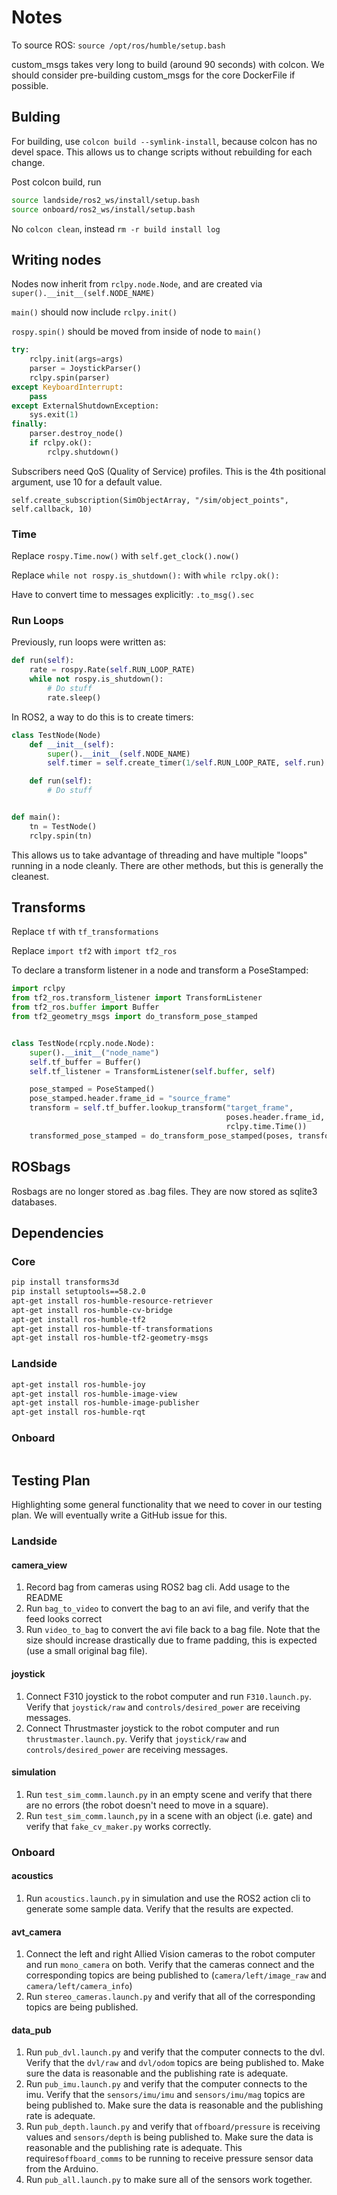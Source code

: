 # Notes
To source ROS: `source /opt/ros/humble/setup.bash`

custom_msgs takes very long to build (around 90 seconds) with colcon. We should consider pre-building custom_msgs for the core DockerFile if possible.

## Bulding
For building, use `colcon build --symlink-install`, because colcon has no devel space. This allows us to change scripts without rebuilding for each change.

Post colcon build, run

```bash
source landside/ros2_ws/install/setup.bash
source onboard/ros2_ws/install/setup.bash
```

No `colcon clean`, instead `rm -r build install log`

## Writing nodes
Nodes now inherit from `rclpy.node.Node`, and are created via `super().__init__(self.NODE_NAME)`

`main()` should now include `rclpy.init()`

`rospy.spin()` should be moved from inside of node to `main()`

```python
try:
    rclpy.init(args=args)
    parser = JoystickParser()
    rclpy.spin(parser)
except KeyboardInterrupt:
    pass
except ExternalShutdownException:
    sys.exit(1)
finally:
    parser.destroy_node()
    if rclpy.ok():
    	rclpy.shutdown()
```

Subscribers need QoS (Quality of Service) profiles. This is the 4th positional argument, use 10 for a default value.

`self.create_subscription(SimObjectArray, "/sim/object_points", self.callback, 10)`

### Time
Replace `rospy.Time.now()` with `self.get_clock().now()`

Replace `while not rospy.is_shutdown():` with `while rclpy.ok():`

Have to convert time to messages explicitly: `.to_msg().sec`

### Run Loops
Previously, run loops were written as:

```python
def run(self):
    rate = rospy.Rate(self.RUN_LOOP_RATE)
    while not rospy.is_shutdown():
        # Do stuff
        rate.sleep()
```

In ROS2, a way to do this is to create timers:

```python
class TestNode(Node)
    def __init__(self):
        super().__init__(self.NODE_NAME)
        self.timer = self.create_timer(1/self.RUN_LOOP_RATE, self.run)

    def run(self):
        # Do stuff


def main():
    tn = TestNode()
    rclpy.spin(tn)
```

This allows us to take advantage of threading and have multiple "loops" running in a node cleanly. There are other methods, but this is generally the cleanest.

## Transforms
Replace `tf` with `tf_transformations`

Replace `import tf2` with `import tf2_ros`

To declare a transform listener in a node and transform a PoseStamped:
```python
import rclpy
from tf2_ros.transform_listener import TransformListener
from tf2_ros.buffer import Buffer
from tf2_geometry_msgs import do_transform_pose_stamped


class TestNode(rcply.node.Node):
    super().__init__("node_name")
    self.tf_buffer = Buffer()
    self.tf_listener = TransformListener(self.buffer, self)

    pose_stamped = PoseStamped()
    pose_stamped.header.frame_id = "source_frame"
    transform = self.tf_buffer.lookup_transform("target_frame",
                                                poses.header.frame_id,
                                                rclpy.time.Time())
    transformed_pose_stamped = do_transform_pose_stamped(poses, transform)
```


## ROSbags

Rosbags are no longer stored as .bag files. They are now stored as sqlite3 databases.

## Dependencies

### Core
```bash
pip install transforms3d
pip install setuptools==58.2.0
apt-get install ros-humble-resource-retriever
apt-get install ros-humble-cv-bridge
apt-get install ros-humble-tf2
apt-get install ros-humble-tf-transformations
apt-get install ros-humble-tf2-geometry-msgs
```

### Landside
```bash
apt-get install ros-humble-joy
apt-get install ros-humble-image-view
apt-get install ros-humble-image-publisher
apt-get install ros-humble-rqt
```

### Onboard
```bash

```

## Testing Plan
Highlighting some general functionality that we need to cover in our testing plan. We will eventually write a GitHub issue for this.

### Landside

#### camera_view
1. Record bag from cameras using ROS2 bag cli. Add usage to the README
1. Run `bag_to_video` to convert the bag to an avi file, and verify that the feed looks correct
1. Run `video_to_bag` to convert the avi file back to a bag file. Note that the size should increase drastically due to frame padding, this is expected (use a small original bag file).

#### joystick
1. Connect F310 joystick to the robot computer and run `F310.launch.py`. Verify that `joystick/raw` and `controls/desired_power` are receiving messages.
1. Connect Thrustmaster joystick to the robot computer and run `thrustmaster.launch.py`. Verify that `joystick/raw` and `controls/desired_power` are receiving messages.

#### simulation
1. Run `test_sim_comm.launch.py` in an empty scene and verify that there are no errors (the robot doesn't need to move in a square).
1. Run `test_sim_comm.launch,py` in a scene with an object (i.e. gate) and verify that `fake_cv_maker.py` works correctly.

### Onboard
#### acoustics
1. Run `acoustics.launch.py` in simulation and use the ROS2 action cli to generate some sample data. Verify that the results are expected.

#### avt_camera
1. Connect the left and right Allied Vision cameras to the robot computer and run `mono_camera` on both. Verify that the cameras connect and the corresponding topics are being published to (`camera/left/image_raw` and `camera/left/camera_info`)
1. Run `stereo_cameras.launch.py` and verify that all of the corresponding topics are being published.

#### data_pub
1. Run `pub_dvl.launch.py` and verify that the computer connects to the dvl. Verify that the `dvl/raw` and `dvl/odom` topics are being published to. Make sure the data is reasonable and the publishing rate is adequate.
1. Run `pub_imu.launch.py` and verify that the computer connects to the imu. Verify that the `sensors/imu/imu` and `sensors/imu/mag` topics are being published to. Make sure the data is reasonable and the publishing rate is adequate.
1. Run `pub_depth.launch.py` and verify that `offboard/pressure` is receiving values and `sensors/depth` is being published to. Make sure the data is reasonable and the publishing rate is adequate. This requires`offboard_comms` to be running to receive pressure sensor data from the Arduino.
1. Run `pub_all.launch.py` to make sure all of the sensors work together.


